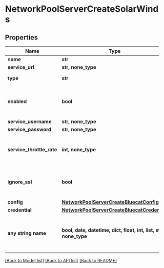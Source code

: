 # NetworkPoolServerCreateSolarWinds


## Properties
Name | Type | Description | Notes
------------ | ------------- | ------------- | -------------
**name** | **str** | Name | 
**service_url** | **str, none_type** | URL | 
**type** | **str** | Type Code (SolarWinds) | defaults to "solarwindsipam"
**enabled** | **bool** | Can be used to enable / disable the network pool server. | [optional]  if omitted the server will use the default value of True
**service_username** | **str, none_type** | Username | [optional] 
**service_password** | **str, none_type** | Password | [optional] 
**service_throttle_rate** | **int, none_type** | Throttle Rate | [optional]  if omitted the server will use the default value of 0
**ignore_ssl** | **bool** | Disable SSL SNI Verification | [optional]  if omitted the server will use the default value of True
**config** | [**NetworkPoolServerCreateBluecatConfig**](NetworkPoolServerCreateBluecatConfig.md) |  | [optional] 
**credential** | [**NetworkPoolServerCreateBluecatCredential**](NetworkPoolServerCreateBluecatCredential.md) |  | [optional] 
**any string name** | **bool, date, datetime, dict, float, int, list, str, none_type** | any string name can be used but the value must be the correct type | [optional]

[[Back to Model list]](../README.md#documentation-for-models) [[Back to API list]](../README.md#documentation-for-api-endpoints) [[Back to README]](../README.md)


